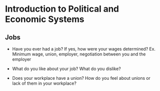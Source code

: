 # Introduction to Political and Economic Systems

## Jobs
* Have you ever had a job? If yes, how were your wages determined? Ex. Minimum wage, union, employer, negotiation between you and the employer
	

* What do you like about your job? What do you dislike?
	

* Does your workplace have a union? How do you feel about unions or lack of them in your workplace?
	